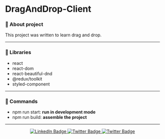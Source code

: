# DragAndDrop-Client

### :pushpin: About project
<p align="justify">This project was written to learn drag and drop.</p>

---

### :book: Libraries

- react
- react-dom
- react-beautiful-dnd
- @redux/toolkit
- styled-component

---

### :pizza: Commands

- npm run start: <strong>run in development mode</strong>
- npm run build: <strong>assemble the project</strong>

---

<div id="badges" align="center">  
<a href="https://www.linkedin.com/in/sinedviper"> 
<img src="https://img.shields.io/badge/LinkedIn-blue?style=for-the-badge&logo=linkedin&logoColor=white" alt="LinkedIn Badge"/> 
</a> 
<a href="https://www.instagram.com/sinedviper"> 
<img src="https://img.shields.io/badge/Instagram-orange?style=for-the-badge&logo=instagram&logoColor=white" alt="Twitter Badge"/> 
</a>
<a href="https://www.t.me/sinedviper"> 
<img src="https://img.shields.io/badge/Telegram-purple?style=for-the-badge&logo=telegram&logoColor=white" alt="Twitter Badge"/> 
</a>
</div>
